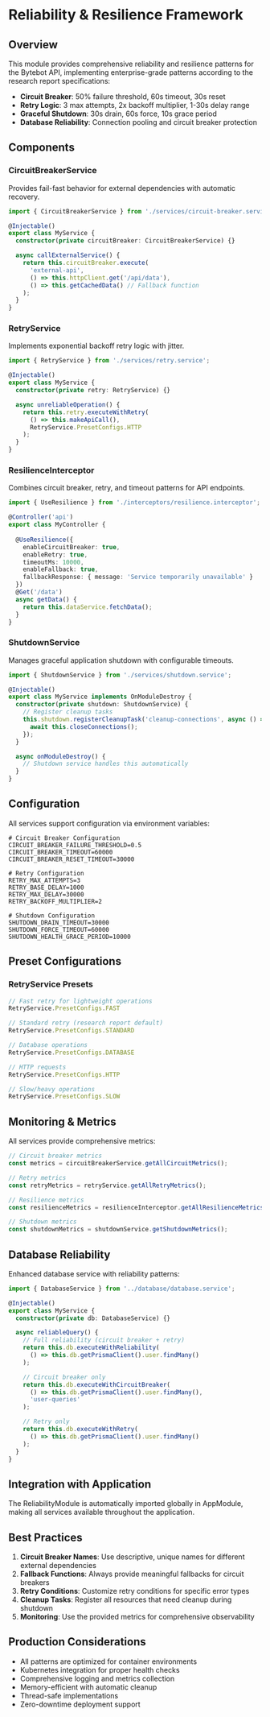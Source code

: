 # Reliability & Resilience Framework

## Overview

This module provides comprehensive reliability and resilience patterns for the Bytebot API, implementing enterprise-grade patterns according to the research report specifications:

- **Circuit Breaker**: 50% failure threshold, 60s timeout, 30s reset
- **Retry Logic**: 3 max attempts, 2x backoff multiplier, 1-30s delay range  
- **Graceful Shutdown**: 30s drain, 60s force, 10s grace period
- **Database Reliability**: Connection pooling and circuit breaker protection

## Components

### CircuitBreakerService

Provides fail-fast behavior for external dependencies with automatic recovery.

```typescript
import { CircuitBreakerService } from './services/circuit-breaker.service';

@Injectable()
export class MyService {
  constructor(private circuitBreaker: CircuitBreakerService) {}

  async callExternalService() {
    return this.circuitBreaker.execute(
      'external-api',
      () => this.httpClient.get('/api/data'),
      () => this.getCachedData() // Fallback function
    );
  }
}
```

### RetryService

Implements exponential backoff retry logic with jitter.

```typescript
import { RetryService } from './services/retry.service';

@Injectable() 
export class MyService {
  constructor(private retry: RetryService) {}

  async unreliableOperation() {
    return this.retry.executeWithRetry(
      () => this.makeApiCall(),
      RetryService.PresetConfigs.HTTP
    );
  }
}
```

### ResilienceInterceptor

Combines circuit breaker, retry, and timeout patterns for API endpoints.

```typescript
import { UseResilience } from './interceptors/resilience.interceptor';

@Controller('api')
export class MyController {
  
  @UseResilience({
    enableCircuitBreaker: true,
    enableRetry: true,
    timeoutMs: 10000,
    enableFallback: true,
    fallbackResponse: { message: 'Service temporarily unavailable' }
  })
  @Get('/data')
  async getData() {
    return this.dataService.fetchData();
  }
}
```

### ShutdownService

Manages graceful application shutdown with configurable timeouts.

```typescript
import { ShutdownService } from './services/shutdown.service';

@Injectable()
export class MyService implements OnModuleDestroy {
  constructor(private shutdown: ShutdownService) {
    // Register cleanup tasks
    this.shutdown.registerCleanupTask('cleanup-connections', async () => {
      await this.closeConnections();
    });
  }

  async onModuleDestroy() {
    // Shutdown service handles this automatically
  }
}
```

## Configuration

All services support configuration via environment variables:

```env
# Circuit Breaker Configuration
CIRCUIT_BREAKER_FAILURE_THRESHOLD=0.5
CIRCUIT_BREAKER_TIMEOUT=60000
CIRCUIT_BREAKER_RESET_TIMEOUT=30000

# Retry Configuration  
RETRY_MAX_ATTEMPTS=3
RETRY_BASE_DELAY=1000
RETRY_MAX_DELAY=30000
RETRY_BACKOFF_MULTIPLIER=2

# Shutdown Configuration
SHUTDOWN_DRAIN_TIMEOUT=30000
SHUTDOWN_FORCE_TIMEOUT=60000
SHUTDOWN_HEALTH_GRACE_PERIOD=10000
```

## Preset Configurations

### RetryService Presets

```typescript
// Fast retry for lightweight operations
RetryService.PresetConfigs.FAST

// Standard retry (research report default)
RetryService.PresetConfigs.STANDARD  

// Database operations
RetryService.PresetConfigs.DATABASE

// HTTP requests
RetryService.PresetConfigs.HTTP

// Slow/heavy operations  
RetryService.PresetConfigs.SLOW
```

## Monitoring & Metrics

All services provide comprehensive metrics:

```typescript
// Circuit breaker metrics
const metrics = circuitBreakerService.getAllCircuitMetrics();

// Retry metrics
const retryMetrics = retryService.getAllRetryMetrics();

// Resilience metrics  
const resilienceMetrics = resilienceInterceptor.getAllResilienceMetrics();

// Shutdown metrics
const shutdownMetrics = shutdownService.getShutdownMetrics();
```

## Database Reliability

Enhanced database service with reliability patterns:

```typescript
import { DatabaseService } from '../database/database.service';

@Injectable()
export class MyService {
  constructor(private db: DatabaseService) {}

  async reliableQuery() {
    // Full reliability (circuit breaker + retry)
    return this.db.executeWithReliability(
      () => this.db.getPrismaClient().user.findMany()
    );

    // Circuit breaker only
    return this.db.executeWithCircuitBreaker(
      () => this.db.getPrismaClient().user.findMany(),
      'user-queries'
    );

    // Retry only
    return this.db.executeWithRetry(
      () => this.db.getPrismaClient().user.findMany()
    );
  }
}
```

## Integration with Application

The ReliabilityModule is automatically imported globally in AppModule, making all services available throughout the application.

## Best Practices

1. **Circuit Breaker Names**: Use descriptive, unique names for different external dependencies
2. **Fallback Functions**: Always provide meaningful fallbacks for circuit breakers
3. **Retry Conditions**: Customize retry conditions for specific error types
4. **Cleanup Tasks**: Register all resources that need cleanup during shutdown
5. **Monitoring**: Use the provided metrics for comprehensive observability

## Production Considerations

- All patterns are optimized for container environments
- Kubernetes integration for proper health checks
- Comprehensive logging and metrics collection
- Memory-efficient with automatic cleanup
- Thread-safe implementations
- Zero-downtime deployment support